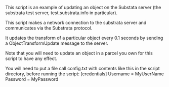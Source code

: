This script is an example of updating an object on the Substata server (the substrata test server, test.substrata.info in particular).

This script makes a network connection to the substrata server and communicates via the Substrata protocol.

It updates the transform of a particular object every 0.1 seconds by sending a ObjectTransformUpdate message to the server.

Note that you will need to update an object in a parcel you own for this script to have any effect.


You will need to put a file call config.txt with contents like this in the script directory, before running the script:
[credentials]
Username = MyUserName
Password = MyPassword
